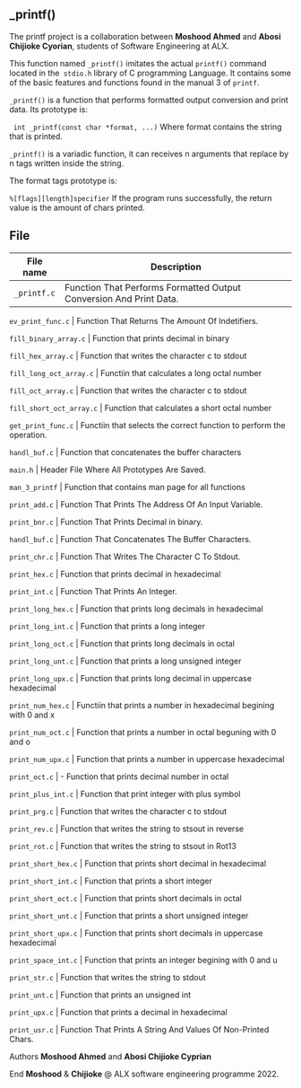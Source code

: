 ## _printf()
The printf project is a collaboration between **Moshood Ahmed** and **Abosi Chijioke Cyorian**, students of Software Engineering at ALX.

This function named `_printf()` imitates the actual `printf()` command located in the` stdio.h` library of C programming Language. It contains some of the basic features and functions found in the manual 3 of `printf`.

`_printf()` is a function that performs formatted output conversion and print data. Its prototype is:

 ` int _printf(const char *format, ...)`
Where format contains the string that is printed.

`_printf()` is a variadic function, it can receives n arguments that replace by n tags written inside the string.

The format tags prototype is:

`%[flags][length]specifier`
If the program runs successfully, the return value is the amount of chars printed.

## File
**File name** | **Description**
--- | ---
`_printf.c` | Function That Performs Formatted Output Conversion And Print Data.

`ev_print_func.c` | Function That Returns The Amount Of Indetifiers.

`fill_binary_array.c` | Function that prints decimal in binary

`fill_hex_array.c` | Function that writes the character c to stdout

`fill_long_oct_array.c` |  Functiin that calculates a long octal number

`fill_oct_array.c` | Function that writes the character c to stdout

`fill_short_oct_array.c` | Function that calculates a short octal number

`get_print_func.c` | Functiin that selects the correct function to perform the operation.

`handl_buf.c` | Function that concatenates the buffer characters

`main.h` | Header File Where All Prototypes Are Saved.

`man_3_printf` | Function that contains man page for all functions

`print_add.c` | Function That Prints The Address Of An Input Variable.

`print_bnr.c` | Function That Prints Decimal in binary.

`handl_buf.c` | Function That Concatenates The Buffer Characters.

`print_chr.c` | Function That Writes The Character C To Stdout.

`print_hex.c` | Function that prints decimal in hexadecimal

`print_int.c` | Function That Prints An Integer.

`print_long_hex.c` | Function that prints long decimals in hexadecimal

`print_long_int.c` | Function that prints a long integer

`print_long_oct.c` | Function that prints long decimals in octal

`print_long_unt.c` | Function that prints a long unsigned integer

`print_long_upx.c` | Function that prints long decimal in uppercase hexadecimal

`print_num_hex.c` | Functiin that prints a number in hexadecimal begining with 0 and x

`print_num_oct.c` | Function that prints a number in octal beguning with 0 and o

`print_num_upx.c` | Function that prints a number in uppercase hexadecimal

`print_oct.c` | - Function that prints decimal number in octal

`print_plus_int.c` | Function that print integer with plus symbol

`print_prg.c` | Function that writes the character c to stdout

`print_rev.c` | Function that writes the string to stsout in reverse

`print_rot.c` | Function that writes the string to stsout in Rot13

`print_short_hex.c` | Function that prints short decimal in hexadecimal

`print_short_int.c` | Function that prints a short integer

`print_short_oct.c` | Function that prints short decimals in octal

`print_short_unt.c` | Function that prints a short unsigned integer

`print_short_upx.c` | Function that prints short decimals in uppercase hexadecimal

`print_space_int.c` | Function that prints an integer begining with 0 and u

`print_str.c` | Function that writes the string to stdout

`print_unt.c` | Function that prints an unsigned int

`print_upx.c` | Function that prints a decimal in hexadecimal

`print_usr.c` | Function That Prints A String And Values Of Non-Printed Chars.

Authors
**Moshood Ahmed** and **Abosi Chijioke Cyprian**

End
**Moshood** & **Chijioke** @ ALX software engineering programme 2022.
